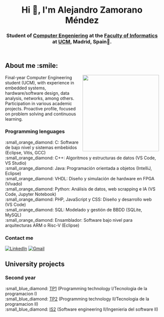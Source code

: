 <header>
  <h1 align="center">Hi 👋, I'm Alejandro Zamorano Méndez</h1>
  <h3 align="center">Student of <a href=https://www.ucm.es/estudios/grado-ingenieriadecomputadores>Computer Engeniering</a> at the <a href=https://informatica.ucm.es/>Faculty of Informatics</a> at  <a href=https://www.ucm.es/>UCM</a>, Madrid, Spain🌟.</h3>  
</header>

<section id="sobre-mi">
  <h2>About me :smile:</h2>
  <picture> <img align="right" src="https://github.com/7oSkaaa/7oSkaaa/blob/main/Images/Right_Side.gif?raw=true" width = 250px></picture>
  <p>Final-year Computer Engineering student (UCM), with experience in embedded systems, hardware/software design, data analysis, networks, among others. Participation in various academic projects. Proactive profile, focused on problem solving and continuous learning.</p>
</section> 
  <h3>Programming lenguages</h3>
  
  <p> :small_orange_diamond: C: Software de bajo nivel y sistemas embebidos (Eclipse, Vitis, GCC)
      <br>
      :small_orange_diamond: C++: Algoritmos y estructuras de datos (VS Code, VS Studio)
      <br>
      :small_orange_diamond: Java: Programación orientada a objetos (IntelliJ, Eclipse)
      <br>
      :small_orange_diamond: VHDL: Diseño y simulación de hardware en FPGA (Vivado)
      <br>
      :small_orange_diamond: Python: Análisis de datos, web scrapping e IA (VS Code, Jupyter Notebook)
      <br>
      :small_orange_diamond: PHP, JavaScript y CSS: Diseño y desarrollo web (VS Code) 
      <br>
      :small_orange_diamond: SQL: Modelado y gestión de BBDD (SQLite, MySQL)
      <br>
      :small_orange_diamond: Ensamblador: Software bajo nivel para arquitecturas ARM o Risc-V (Eclipse)
  </p>
  
  <h3>Contact me</h3>  
  
  [![LinkedIn](https://skillicons.dev/icons?i=linkedin)](https://www.linkedin.com/in/alejandro-zamorano-m%C3%A9ndez-779190169/)
  [![Gmail](https://skillicons.dev/icons?i=gmail)](mailto:alejazam@ucm.es)

<section id="trabajos"> 
  <h2> University projects </h2>
  <h3> Second year </h3>
  <p> 
    :small_blue_diamond: <a href="https://github.com/Alexzame23/TP1"> TP1</a> (Programming technology I/Tecnologia de la programacion I)
  <br>
    :small_blue_diamond: <a href="https://github.com/Alexzame23/TP2"> TP2</a> (Programming technology II/Tecnologia de la programacion II)
  <br>
    :small_blue_diamond: <a href="https://github.com/Matzull/Zamazor"> IS2</a> (Software engineering II/Ingenieria del software II)
  </p>

</section>

<!--
**Alexzame23/Alexzame23** is a ✨ _special_ ✨ repository because its `README.md` (this file) appears on your GitHub profile.

Here are some ideas to get you started:

- 🔭 I’m currently working on ...
- 🌱 I’m currently learning ...
- 👯 I’m looking to collaborate on ...
- 🤔 I’m looking for help with ...
- 💬 Ask me about ...
- 📫 How to reach me: ...
- 😄 Pronouns: ...
- ⚡ Fun fact: ...
-->
